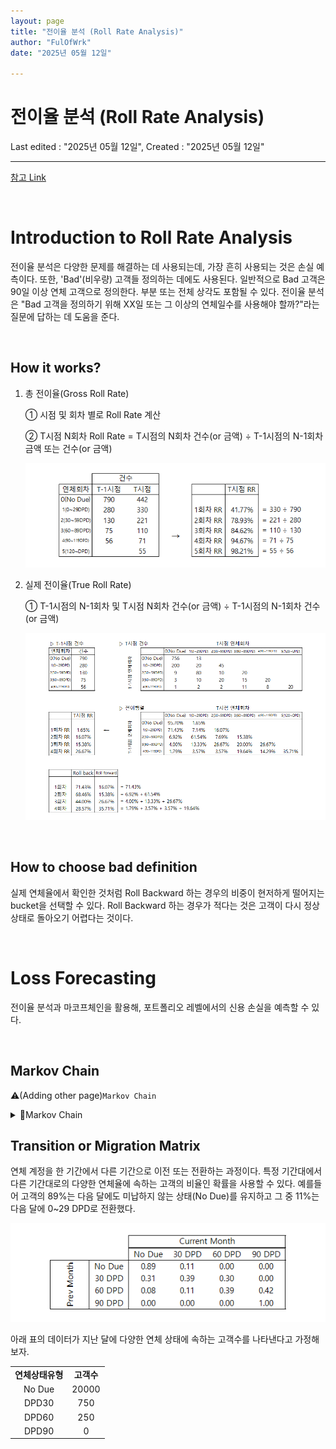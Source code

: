 ```yaml
---
layout: page
title: "전이율 분석 (Roll Rate Analysis)"
author: "FulOfWrk"
date: "2025년 05월 12일"

---
```


# 전이율 분석 (Roll Rate Analysis)

Last edited : "2025년 05월 12일", Created : "2025년 05월 12일"

---

[참고 Link](https://www.listendata.com/2019/09/roll-rate-analysis.html)

<br>

# Introduction to Roll Rate Analysis

전이율 분석은 다양한 문제를 해결하는 데 사용되는데, 가장 흔히 사용되는 것은 손실 예측이다. 또한, 'Bad'(비우량) 고객들 정의하는 데에도 사용된다. 일반적으로 Bad 고객은 90일 이상 연체 고객으로 정의한다. 부분 또는 전체 상각도 포함될 수 있다. 전이율 분석은 "Bad 고객을 정의하기 위해 XX일 또는 그 이상의 연체일수를 사용해야 할까?"라는 질문에 답하는 데 도움을 준다. 

<br>

## How it works?

1. 총 전이율(Gross Roll Rate)

   ① 시점 및 회차 별로 Roll Rate 계산

   ② T시점 N회차 Roll Rate = T시점의 N회차 건수(or 금액) ÷ T-1시점의 N-1회차 금액 또는 건수(or 금액)

   ![](../../.gitbook/assets/images/risk-management/indicator-and-monitoring/roll-rate-analysis/roll-rate-analysis.001.png)

2. 실제 전이율(True Roll Rate)

   ① T-1시점의 N-1회차 및 T시점 N회차 건수(or 금액) ÷ T-1시점의 N-1회차 건수(or 금액)

   ![](../../.gitbook/assets/images/risk-management/indicator-and-monitoring/roll-rate-analysis/roll-rate-analysis.002.png)

<br>

## How to choose bad definition

실제 연체율에서 확인한 것처럼 Roll Backward 하는 경우의 비중이 현저하게 떨어지는 bucket을 선택할 수 있다. Roll Backward 하는 경우가 적다는 것은 고객이 다시 정상 상태로 돌아오기 어렵다는 것이다. 

<br>

# Loss Forecasting

전이율 분석과 마코프체인을 활용해, 포트폴리오 레벨에서의 신용 손실을 예측할 수 있다. 

<br>

## Markov Chain

⚠️(Adding other page)`Markov Chain`

<details>
    <summary>🔎Markov Chain</summary>
    <br>
    <ul>
        <li>간략 설명</li>
        <blockquote>
            마코프 체인은 다음 상태가 이전 상태에 따라 달라지는 무작위 과정이다. 현실세계의 예제는 다음 단어를 예측하는 일이다. 여러 문장에서의 특정 단어 다음으로 나오는 단어를 카운팅하는 것처럼 "안녕"이라는 단어가 나왔을 때, 다음으로 나올 수 있는 단어의 비중을 알 수 있다. 다음 단계는 다음 단어를 무작위로 선택하는 일이다. 이전 상태는 선택된 단어가 되고, 다음 상태는 다음에 나올 수 있는 단어와 그 개수이다. 신용위험에서 이전 상태는 전월의 계좌 실적을 의미하고, 다음 상태는 다음 달의 계좌 실적을 의미한다. 
        </blockquote>
    </ul>
</details>


## Transition or Migration Matrix

연체 계정을 한 기간에서 다른 기간으로 이전 또는 전환하는 과정이다. 특정 기간대에서 다른 기간대로의 다양한 연체율에 속하는 고객의 비율인 확률을 사용할 수 있다. 예를들어 고객의 89%는 다음 달에도 미납하지 않는 상태(No Due)를 유지하고 그 중 11%는 다음 달에 0~29 DPD로 전환했다. 

![](../../.gitbook/assets/images/risk-management/indicator-and-monitoring/roll-rate-analysis/roll-rate-analysis.003.png)

아래 표의 데이터가 지난 달에 다양한 연체 상태에 속하는 고객수를 나타낸다고 가정해보자. 

<table>
    <tr>
        <td align=center><b>연체상태유형</b></td>
        <td align=center><b>고객수</b></td>
    </tr>
    <tr>
        <td align=center>No Due</td>
        <td align=center>20000</td>
    </tr>
    <tr>
        <td align=center>DPD30</td>
        <td align=center>750</td>
    </tr>
    <tr>
        <td align=center>DPD60</td>
        <td align=center>250</td>
    </tr>
    <tr>
        <td align=center>DPD90</td>
        <td align=center>0</td>
    </tr>
</table>

<br>
